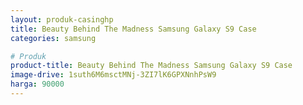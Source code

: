```yaml
---
layout: produk-casinghp
title: Beauty Behind The Madness Samsung Galaxy S9 Case
categories: samsung

# Produk
product-title: Beauty Behind The Madness Samsung Galaxy S9 Case
image-drive: 1suth6M6msctMNj-3ZI7lK6GPXNnhPsW9
harga: 90000
---
```

